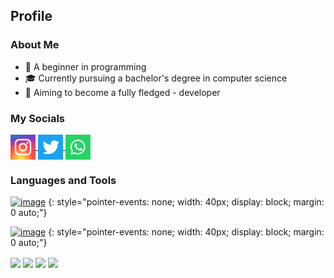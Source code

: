 ## Profile

### About Me
- 🐤 A beginner in programming
- 🎓 Currently pursuing a bachelor's degree in computer science
- 🚀 Aiming to become a fully fledged - developer

### My Socials
<a href="https://www.instagram.com/akun_si_albert/" target="_blank" rel="noopener noreferrer">
   <img src="https://github.com/edent/SuperTinyIcons/blob/master/images/svg/instagram.svg" width="40px" align="center" alt="instagram"/>
</a>

<a href="https://twitter.com/Akun_si_albert" target="_blank" rel="noopener noreferrer">
   <img src="https://github.com/edent/SuperTinyIcons/blob/master/images/svg/twitter.svg" width="40px" align="center" alt="Twitter"/>
</a>

<a href="https://wa.me/6285156462870" target="_blank" rel = "noopener noreferrer">
   <img src="https://github.com/edent/SuperTinyIcons/blob/master/images/svg/whatsapp.svg" width="40px" align="center" alt="Whatsapp"/>
</a>

### Languages and Tools 

[![image](https://cdn.worldvectorlogo.com/logos/c.svg)](#) {: style="pointer-events: none; width: 40px; display: block; margin: 0 auto;"}

[![image](https://cdn.worldvectorlogo.com/logos/python-5.svg)](#) {: style="pointer-events: none; width: 40px; display: block; margin: 0 auto;"}

<img src="https://cdn.worldvectorlogo.com/logos/c.svg" width="40px" align="center" style="pointer-events: none;"/> <img src="https://cdn.worldvectorlogo.com/logos/python-5.svg" width="40px" align="center" style="pointer-events: none;"/> <img src="https://cdn.worldvectorlogo.com/logos/visual-studio-code-1.svg" width="40px" align="center" style="pointer-events: none;"/> <img src="https://upload.wikimedia.org/wikipedia/commons/2/2c/Visual_Studio_Icon_2022.svg" width="40px" align="center" style="pointer-events: none;"/>
